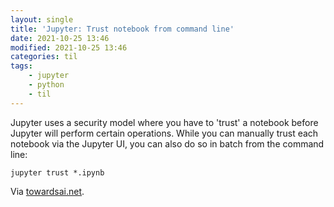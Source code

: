 ```yaml
---
layout: single
title: 'Jupyter: Trust notebook from command line'
date: 2021-10-25 13:46
modified: 2021-10-25 13:46
categories: til
tags:
    - jupyter
    - python
    - til
---
```


Jupyter uses a security model where you have to 'trust' a notebook before Jupyter will perform certain operations.
While you can manually trust each notebook via the Jupyter UI, you can also do so in batch from the command line:

```shell
jupyter trust *.ipynb
```

Via [towardsai.net](https://pub.towardsai.net/7-awesome-jupyter-utilities-that-you-should-be-aware-of-f3afdb75c2b).
